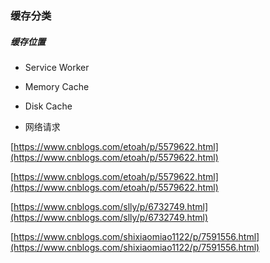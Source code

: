 ### 缓存分类

##### 缓存位置

* Service Worker

* Memory Cache

* Disk Cache

* 网络请求

[https://www.cnblogs.com/etoah/p/5579622.html](https://www.cnblogs.com/etoah/p/5579622.html)

[https://www.cnblogs.com/etoah/p/5579622.html](https://www.cnblogs.com/etoah/p/5579622.html)

[https://www.cnblogs.com/slly/p/6732749.html](https://www.cnblogs.com/slly/p/6732749.html)

[https://www.cnblogs.com/shixiaomiao1122/p/7591556.html](https://www.cnblogs.com/shixiaomiao1122/p/7591556.html)

